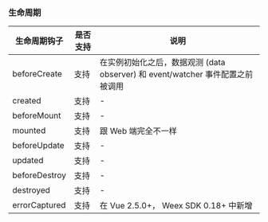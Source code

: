 ### 生命周期
|生命周期钩子	|是否支持	|说明									|
|---|---|---|
|beforeCreate		|支持		|在实例初始化之后，数据观测 (data observer) 和 event/watcher 事件配置之前被调用										|
|created			|支持		|-										|
|beforeMount		|支持		|-										|
|mounted			|支持		|跟 Web 端完全不一样					|
|beforeUpdate		|支持		|-										|
|updated			|支持		|-										|
|beforeDestroy		|支持		|-										|
|destroyed			|支持		|-										|
|errorCaptured		|支持		|在 Vue 2.5.0+， Weex SDK 0.18+ 中新增	|

###


###


